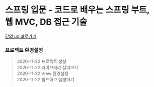 # 스프링 입문 - 코드로 배우는 스프링 부트, 웹 MVC, DB 접근 기술

[강의 url 바로가기](https://www.inflearn.com/course/%EC%8A%A4%ED%94%84%EB%A7%81-%EC%9E%85%EB%AC%B8-%EC%8A%A4%ED%94%84%EB%A7%81%EB%B6%80%ED%8A%B8/lecture/49603?tab=curriculum)  

### 프로젝트 환경설정
> 2020-11-22 프로젝트 생성   
> 2020-11-22 라이브러리 살펴보기  
> 2020-11-22 View 환경설정  
> 2020-11-22 빌드하고 실행하기    


 